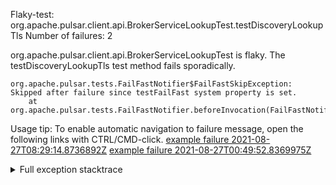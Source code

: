         
Flaky-test: org.apache.pulsar.client.api.BrokerServiceLookupTest.testDiscoveryLookupTls
Number of failures: 2

org.apache.pulsar.client.api.BrokerServiceLookupTest is flaky. The testDiscoveryLookupTls test method fails sporadically.

```
org.apache.pulsar.tests.FailFastNotifier$FailFastSkipException: Skipped after failure since testFailFast system property is set.
	at org.apache.pulsar.tests.FailFastNotifier.beforeInvocation(FailFastNotifier.java:88)

```

Usage tip: To enable automatic navigation to failure message, open the following links with CTRL/CMD-click.
[example failure 2021-08-27T08:29:14.8736892Z](https://github.com/apache/pulsar/runs/3441181143?check_suite_focus=true#step:9:842)
[example failure 2021-08-27T00:49:52.8369975Z](https://github.com/apache/pulsar/runs/3438608157?check_suite_focus=true#step:9:838)


<details>
<summary>Full exception stacktrace</summary>
<code><pre>
org.apache.pulsar.tests.FailFastNotifier$FailFastSkipException: Skipped after failure since testFailFast system property is set.
	at org.apache.pulsar.tests.FailFastNotifier.beforeInvocation(FailFastNotifier.java:88)

</pre></code>
</details>


